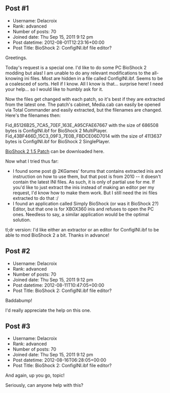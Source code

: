 ## Post #1
- Username: Delacroix
- Rank: advanced
- Number of posts: 70
- Joined date: Thu Sep 15, 2011 9:12 pm
- Post datetime: 2012-08-01T12:23:16+00:00
- Post Title: BioShock 2: ConfigINI.ibf file editor?

Greetings.

Today's request is a special one. I'd like to do some PC BioShock 2 modding but alas! I am unable to do any relevant modifications to the all-knowing ini files. Most are hidden in a file called ConfigINI.ibf. Seems to be a coalesced of sorts. Hell if I know. All I know is that... surprise here! I need your help... so I would like to humbly ask for it.

Now the files get changed with each patch, so it's best if they are extracted from the latest one. The patch's cabinet, Media.cab can easily be opened via Total Commander and easily extracted, but the filenames are changed. Here's the filenames then:

Fid_85126B25_7CA5_70EF_163E_A95CFAE67667 with the size of 686508 bytes is ConfigINI.ibf for BioShock 2 MultiPlayer.
Fid_43BF466D_15C3_09F3_7E0B_FBDCE06D7014 with the size of 4113637 bytes is ConfigINI.ibf for BioShock 2 SinglePlayer.

[BioShock 2 1.5 Patch](http://www.fileplanet.com/209922/200000/fileinfo/BioShock-2---Patch-v1.5) can be downloaded here.

Now what I tried thus far:
- I found some post @ 2KGames' forums that contains extracted inis and instruction on how to use them, but that post is from 2010 -- it doesn't contain the latest INI files. As such, it is only of partial use for me. If you'd like to just extract the inis instead of making an editor per my request, I'd know how to make them work. But I still need the ini files extracted to do that :/
- I found an application called Simply BioShock (or was it BioShock 2?) Editor, but that one is for XBOX360 inis and refuses to open the PC ones. Needless to say, a similar application would be the optimal solution.

tl;dr version: I'd like either an extractor or an editor for ConfigINI.ibf to be able to mod BioShock 2 a bit. Thanks in advance!
## Post #2
- Username: Delacroix
- Rank: advanced
- Number of posts: 70
- Joined date: Thu Sep 15, 2011 9:12 pm
- Post datetime: 2012-08-11T10:47:05+00:00
- Post Title: BioShock 2: ConfigINI.ibf file editor?

Baddabump!

I'd really appreciate the help on this one.
## Post #3
- Username: Delacroix
- Rank: advanced
- Number of posts: 70
- Joined date: Thu Sep 15, 2011 9:12 pm
- Post datetime: 2012-08-16T06:28:05+00:00
- Post Title: BioShock 2: ConfigINI.ibf file editor?

And again, up you go, topic!

Seriously, can anyone help with this?
